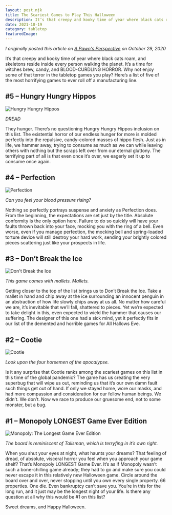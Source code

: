 ```yaml
---
layout: post.njk
title: The Scariest Games to Play This Halloween
description: It’s that creepy and kooky time of year where black cats roam, and skeletons reside inside every person walking the planet. It’s a time for witches brew, candy, and BLOOD-CURDLING HORROR. Why not enjoy some of that terror in the tabletop games you play? Here’s a list of five of the most horrifying games to ever roll off a manufacturing line.
date: 2021-10-19
category: tabletop
featuredImage: 
---
```

*I originally posted this article on [A Pawn's Perspective](https://web.archive.org/web/20201201000000*/https://pawnsperspective.com/the-scariest-games-to-play-this-halloween/) on October 29, 2020*

It’s that creepy and kooky time of year where black cats roam, and skeletons reside inside every person walking the planet. It’s a time for witches brew, candy, and BLOOD-CURDLING HORROR. Why not enjoy some of that terror in the tabletop games you play? Here’s a list of five of the most horrifying games to ever roll off a manufacturing line.

## #5 – Hungry Hungry Hippos
<img src="/assets/images//the-scariest-games-to-play-this-halloween/hungryhungryhippos.jpg" alt="Hungry Hungry Hippos"/>

*DREAD*

They hunger. There’s no questioning Hungry Hungry Hippos inclusion on this list. The existential horror of our endless hunger for more is molded perfectly into the repulsive, candy-colored masses of hippo flesh. Just as in life, we hammer away, trying to consume as much as we can while leaving others with nothing but the scraps left over from our eternal gluttony. The terrifying part of all is that even once it’s over, we eagerly set it up to consume once again.

## #4 – Perfection
<img src="/assets/images//the-scariest-games-to-play-this-halloween/perfection.jpg" alt="Perfection"/>

*Can you feel your blood pressure rising?*

Nothing so perfectly portrays suspense and anxiety as Perfection does. From the beginning, the expectations are set just by the title. Absolute conformity is the only option here. Failure to do so quickly will have your faults thrown back into your face, mocking you with the ring of a bell. Even worse, even if you manage perfection, the mocking bell and spring-loaded torture device will still destroy your hard work, sending your brightly colored pieces scattering just like your prospects in life.

## #3 – Don’t Break the Ice
<img src="/assets/images//the-scariest-games-to-play-this-halloween/dontbreaktheice.jpg" alt="Don't Break the Ice"/>

*This game comes with mallets. Mallets.*

Getting closer to the top of the list brings us to Don’t Break the Ice. Take a mallet in hand and chip away at the ice surrounding an innocent penguin in an abstraction of how life slowly chips away at us all. No matter how careful we are, it’s inevitable that we’ll fall, shattered to pieces. Yet we’re expected to take delight in this, even expected to wield the hammer that causes our suffering. The designer of this one had a sick mind, yet it perfectly fits in our list of the demented and horrible games for All Hallows Eve.

## #2 – Cootie
<img src="/assets/images//the-scariest-games-to-play-this-halloween/cootie.jpg" alt="Cootie"/>

*Look upon the four horsemen of the apocalypse.*

Is it any surprise that Cootie ranks among the scariest games on this list in this time of the global pandemic? The game has us creating the very superbug that will wipe us out, reminding us that it’s our own damn fault such things get out of hand. If only we stayed home, wore our masks, and had more compassion and consideration for our fellow human beings. We didn’t. We don’t. Now we race to produce our gruesome end, not to some monster, but a bug.

## #1 – Monopoly LONGEST Game Ever Edition
<img src="/assets/images//the-scariest-games-to-play-this-halloween/longestgameever.jpg" alt="Monopoly: The Longest Game Ever Edition"/>

*The board is reminiscent of Talisman, which is terryfing in it’s own right.*

When you shut your eyes at night, what haunts your dreams? That feeling of dread, of absolute, visceral horror you feel when you approach your game shelf? That’s Monopoly LONGEST Game Ever. It’s as if Monopoly wasn’t such a bone-chilling game already; they had to go and make sure you could never escape it in this relatively new Halloween game. Circle around the board over and over, never stopping until you own every single property. 66 properties. One die. Even bankruptcy can’t save you. You’re in this for the long run, and it just may be the longest night of your life. Is there any question at all why this would be #1 on this list?

Sweet dreams, and Happy Halloween.